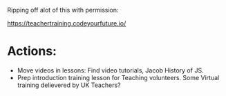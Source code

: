 Ripping off alot of this with permission:

https://teachertraining.codeyourfuture.io/


# Actions:
- Move videos in lessons: Find video tutorials, Jacob History of JS.
- Prep introduction training lesson for Teaching volunteers. Some Virtual training delievered by UK Teachers?
